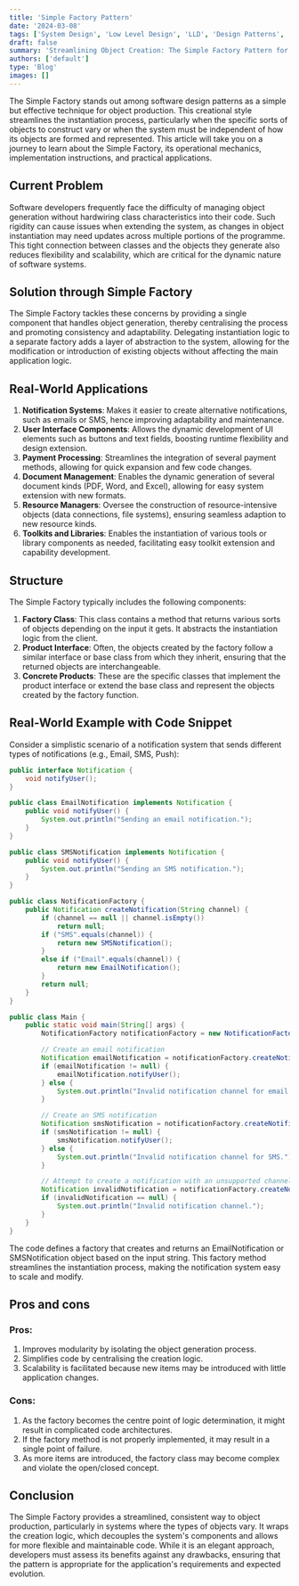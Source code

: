 ```yaml
---
title: 'Simple Factory Pattern'
date: '2024-03-08'
tags: ['System Design', 'Low Level Design', 'LLD', 'Design Patterns', 'Creational Design Pattern']
draft: false
summary: 'Streamlining Object Creation: The Simple Factory Pattern for Flexible and Decoupled System Design.'
authors: ['default']
type: 'Blog'
images: []
---
```


The Simple Factory stands out among software design patterns as a simple but effective technique for object production. This creational style streamlines the instantiation process, particularly when the specific sorts of objects to construct vary or when the system must be independent of how its objects are formed and represented. This article will take you on a journey to learn about the Simple Factory, its operational mechanics, implementation instructions, and practical applications.

## Current Problem

Software developers frequently face the difficulty of managing object generation without hardwiring class characteristics into their code. Such rigidity can cause issues when extending the system, as changes in object instantiation may need updates across multiple portions of the programme. This tight connection between classes and the objects they generate also reduces flexibility and scalability, which are critical for the dynamic nature of software systems.

## Solution through Simple Factory

The Simple Factory tackles these concerns by providing a single component that handles object generation, thereby centralising the process and promoting consistency and adaptability. Delegating instantiation logic to a separate factory adds a layer of abstraction to the system, allowing for the modification or introduction of existing objects without affecting the main application logic.

## Real-World Applications

1. **Notification Systems**: Makes it easier to create alternative notifications, such as emails or SMS, hence improving adaptability and maintenance.
2. **User Interface Components**: Allows the dynamic development of UI elements such as buttons and text fields, boosting runtime flexibility and design extension.
3. **Payment Processing**: Streamlines the integration of several payment methods, allowing for quick expansion and few code changes.
4. **Document Management**: Enables the dynamic generation of several document kinds (PDF, Word, and Excel), allowing for easy system extension with new formats.
5. **Resource Managers**: Oversee the construction of resource-intensive objects (data connections, file systems), ensuring seamless adaption to new resource kinds.
6. **Toolkits and Libraries**: Enables the instantiation of various tools or library components as needed, facilitating easy toolkit extension and capability development.


## Structure

The Simple Factory typically includes the following components:

1. **Factory Class**: This class contains a method that returns various sorts of objects depending on the input it gets. It abstracts the instantiation logic from the client.
2. **Product Interface**: Often, the objects created by the factory follow a similar interface or base class from which they inherit, ensuring that the returned objects are interchangeable.
3. **Concrete Products**: These are the specific classes that implement the product interface or extend the base class and represent the objects created by the factory function.

## Real-World Example with Code Snippet

Consider a simplistic scenario of a notification system that sends different types of notifications (e.g., Email, SMS, Push):

```Java
public interface Notification {
    void notifyUser();
}

public class EmailNotification implements Notification {
    public void notifyUser() {
        System.out.println("Sending an email notification.");
    }
}

public class SMSNotification implements Notification {
    public void notifyUser() {
        System.out.println("Sending an SMS notification.");
    }
}

public class NotificationFactory {
    public Notification createNotification(String channel) {
        if (channel == null || channel.isEmpty())
            return null;
        if ("SMS".equals(channel)) {
            return new SMSNotification();
        }
        else if ("Email".equals(channel)) {
            return new EmailNotification();
        }
        return null;
    }
}
```

```Java
public class Main {
    public static void main(String[] args) {
        NotificationFactory notificationFactory = new NotificationFactory();

        // Create an email notification
        Notification emailNotification = notificationFactory.createNotification("Email");
        if (emailNotification != null) {
            emailNotification.notifyUser();
        } else {
            System.out.println("Invalid notification channel for email.");
        }

        // Create an SMS notification
        Notification smsNotification = notificationFactory.createNotification("SMS");
        if (smsNotification != null) {
            smsNotification.notifyUser();
        } else {
            System.out.println("Invalid notification channel for SMS.");
        }

        // Attempt to create a notification with an unsupported channel
        Notification invalidNotification = notificationFactory.createNotification("Push");
        if (invalidNotification == null) {
            System.out.println("Invalid notification channel.");
        }
    }
}
```

The code defines a factory that creates and returns an EmailNotification or SMSNotification object based on the input string. This factory method streamlines the instantiation process, making the notification system easy to scale and modify.

## Pros and cons

### Pros:

1. Improves modularity by isolating the object generation process.
2. Simplifies code by centralising the creation logic.
3. Scalability is facilitated because new items may be introduced with little application changes.

### Cons:

1. As the factory becomes the centre point of logic determination, it might result in complicated code architectures.
2. If the factory method is not properly implemented, it may result in a single point of failure.
3. As more items are introduced, the factory class may become complex and violate the open/closed concept.


## Conclusion

The Simple Factory provides a streamlined, consistent way to object production, particularly in systems where the types of objects vary. It wraps the creation logic, which decouples the system's components and allows for more flexible and maintainable code. While it is an elegant approach, developers must assess its benefits against any drawbacks, ensuring that the pattern is appropriate for the application's requirements and expected evolution.